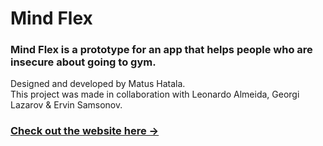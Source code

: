 # Mind Flex
### Mind Flex is a prototype for an app that helps people who are insecure about going to gym.

Designed and developed by Matus Hatala. <br>
This project was made in collaboration with Leonardo Almeida, Georgi Lazarov & Ervin Samsonov.

### <a href="https://matushatala.github.io/Mind-Flex/">Check out the website here →</a>
